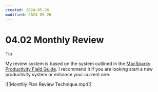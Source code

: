 ```yaml
---
created: 2024-05-26
modified: 2024-05-26
---
```


# 04.02 Monthly Review

>[!tip]
>My review system is based on the system outlined in the [MacSparky Productivity Field Guide](https://learn.macsparky.com/p/productivity-plus-24). I recommend it if you are looking start a new productivity system or enhance your current one.

![[Monthly Plan Review Technique.mp4]]
